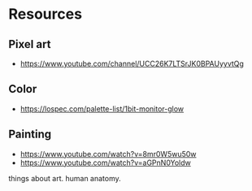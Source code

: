 
# Resources

## Pixel art
- https://www.youtube.com/channel/UCC26K7LTSrJK0BPAUyyvtQg

## Color
- https://lospec.com/palette-list/1bit-monitor-glow

## Painting
- https://www.youtube.com/watch?v=8mr0W5wu50w
- https://www.youtube.com/watch?v=aGPnN0Yoldw

things about art.
human anatomy.